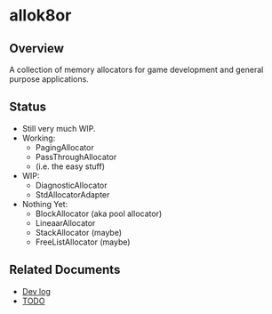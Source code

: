 # allok8or

## Overview

A collection of memory allocators for game development and general purpose applications.

## Status

- Still very much WIP.
- Working:
  - PagingAllocator
  - PassThroughAllocator
  - (i.e. the easy stuff)
- WIP:
  - DiagnosticAllocator
  - StdAllocatorAdapter
- Nothing Yet:
  - BlockAllocator (aka pool allocator)
  - LineaarAllocator
  - StackAllocator (maybe)
  - FreeListAllocator (maybe)

## Related Documents

- [Dev log](./doc/dev-log.md)
- [TODO](./doc/toto.md)
